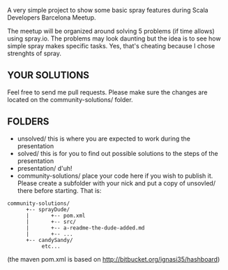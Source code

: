 A very simple project to show some basic spray features during Scala Developers Barcelona Meetup.

The meetup will be organized around solving 5 problems (if time allows) using spray.io. The problems may look daunting but the idea is to see how simple spray makes specific tasks. Yes, that's cheating because I chose strenghts of spray.

YOUR SOLUTIONS
--------------

Feel free to send me pull requests. Please make sure the changes are located on the community-solutions/ folder.


FOLDERS
-------

* unsolved/ this is where you are expected to work during the presentation
* solved/ this is for you to find out possible solutions to the steps of the presentation
* presentation/ d'uh!
* community-solutions/ place your code here if you wish to publish it. Please create a subfolder with your nick and put a copy of unsovled/ there before starting. That is:

```
community-solutions/
      +-- sprayDude/
      |       +-- pom.xml
      |       +-- src/
      |       +-- a-readme-the-dude-added.md
      |       +-- ...
      +-- candySandy/
           etc...
```


(the maven pom.xml is based on http://bitbucket.org/ignasi35/hashboard)

